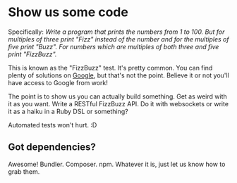 # Show us some code #

Specifically: *Write a program that prints the numbers from 1 to 100. But for multiples of three print "Fizz" instead of the number and for the multiples of five print "Buzz". For numbers which are multiples of both three and five print "FizzBuzz".*

This is known as the "FizzBuzz" test. It's pretty common. You can find plenty of solutions on [Google](http://lmgtfy.com/?q=fizz+buzz), but that's not the point. Believe it or not you'll have access to Google from work!

The point is to show us you can actually build something. Get as weird with it as you want. Write a RESTful FizzBuzz API. Do it with websockets or write it as a haiku in a Ruby DSL or something?

Automated tests won't hurt. :D

## Got dependencies? ##

Awesome! Bundler. Composer. npm. Whatever it is, just let us know how to grab them.
